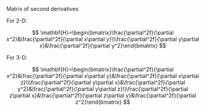  Matrix of second derivatives
 
 For 2-D:
 
 $$
 \mathbf{H}=\begin{bmatrix}\frac{\partial^2f}{\partial x^2}&\frac{\partial^2f}{\partial x\partial y}\\\frac{\partial^2f}{\partial y\partial x}&\frac{\partial^2f}{\partial y^2}\end{bmatrix}
 $$
 
 For 3-D:
 
  $$
 \mathbf{H}=\begin{bmatrix}\frac{\partial^2f}{\partial x^2}&\frac{\partial^2f}{\partial x\partial y}&\frac{\partial^2f}{\partial x\partial z}\\\frac{\partial^2f}{\partial y\partial x}&\frac{\partial^2f}{\partial y^2}&\frac{\partial^2f}{\partial y\partial z}\\\frac{\partial^2f}{\partial z\partial x}&\frac{\partial^2f}{\partial z\partial y}&\frac{\partial^2f}{\partial z^2}\end{bmatrix}
 $$